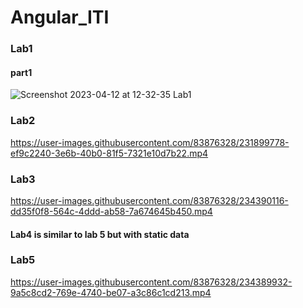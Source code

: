 # Angular_ITI

### Lab1
#### part1
![Screenshot 2023-04-12 at 12-32-35 Lab1](https://user-images.githubusercontent.com/83876328/231443402-c3057da3-d659-4e01-a092-861b6facd02f.png)

### Lab2
https://user-images.githubusercontent.com/83876328/231899778-ef9c2240-3e6b-40b0-81f5-7321e10d7b22.mp4

### Lab3
https://user-images.githubusercontent.com/83876328/234390116-dd35f0f8-564c-4ddd-ab58-7a674645b450.mp4


#### Lab4 is similar to lab 5 but with static data

### Lab5
https://user-images.githubusercontent.com/83876328/234389932-9a5c8cd2-769e-4740-be07-a3c86c1cd213.mp4
